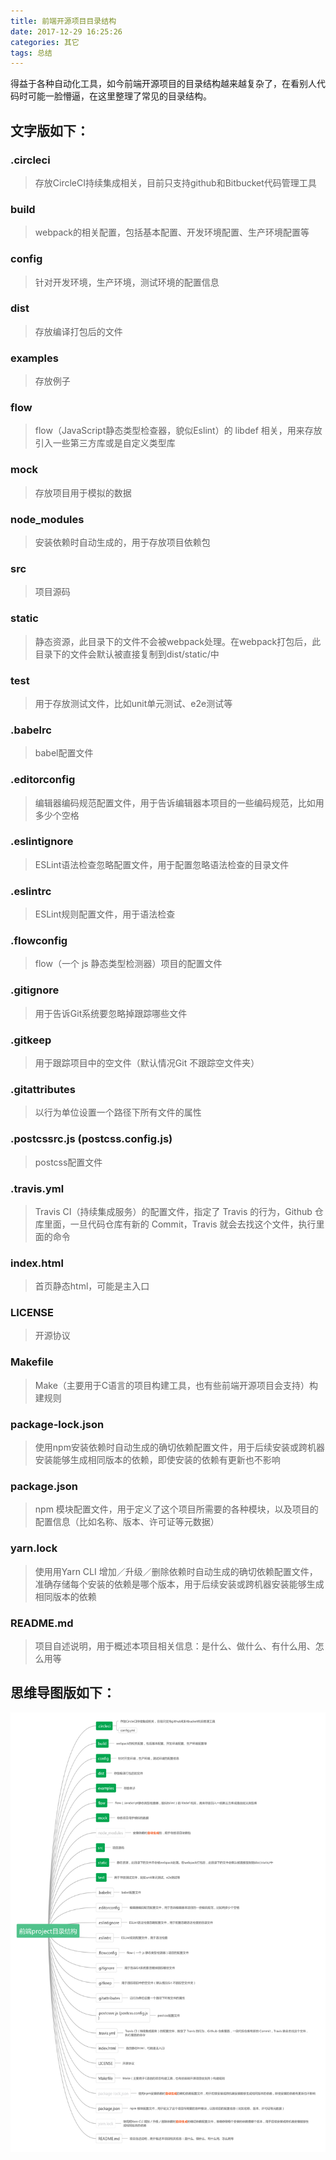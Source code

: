 ```yaml
---
title: 前端开源项目目录结构
date: 2017-12-29 16:25:26
categories: 其它
tags: 总结
---
```


得益于各种自动化工具，如今前端开源项目的目录结构越来越复杂了，在看别人代码时可能一脸懵逼，在这里整理了常见的目录结构。

<!-- more -->

## 文字版如下：

### .circleci
> 存放CircleCI持续集成相关，目前只支持github和Bitbucket代码管理工具

### build
> webpack的相关配置，包括基本配置、开发环境配置、生产环境配置等

### config

> 针对开发环境，生产环境，测试环境的配置信息

### dist

> 存放编译打包后的文件

### examples

> 存放例子

### flow

> flow（JavaScript静态类型检查器，貌似Eslint）的 libdef 相关，用来存放引入一些第三方库或是自定义类型库

### mock

> 存放项目用于模拟的数据

### node_modules
> 安装依赖时自动生成的，用于存放项目依赖包

### src

> 项目源码

### static

> 静态资源，此目录下的文件不会被webpack处理。在webpack打包后，此目录下的文件会默认被直接复制到dist/static/中

### test

> 用于存放测试文件，比如unit单元测试、e2e测试等

### .babelrc

> babel配置文件

### .editorconfig

> 编辑器编码规范配置文件，用于告诉编辑器本项目的一些编码规范，比如用多少个空格

### .eslintignore

> ESLint语法检查忽略配置文件，用于配置忽略语法检查的目录文件

### .eslintrc

> ESLint规则配置文件，用于语法检查

### .flowconfig

> flow（一个 js 静态类型检测器）项目的配置文件

### .gitignore

> 用于告诉Git系统要忽略掉跟踪哪些文件

### .gitkeep

> 用于跟踪项目中的空文件（默认情况Git 不跟踪空文件夹）

### .gitattributes

> 以行为单位设置一个路径下所有文件的属性

### .postcssrc.js (postcss.config.js)

> postcss配置文件

### .travis.yml

> Travis CI（持续集成服务）的配置文件，指定了 Travis 的行为，Github 仓库里面，一旦代码仓库有新的 Commit，Travis 就会去找这个文件，执行里面的命令

### index.html

> 首页静态html，可能是主入口

### LICENSE

> 开源协议

### Makefile

> Make（主要用于C语言的项目构建工具，也有些前端开源项目会支持）构建规则

### package-lock.json

> 使用npm安装依赖时自动生成的确切依赖配置文件，用于后续安装或跨机器安装能够生成相同版本的依赖，即使安装的依赖有更新也不影响

### package.json

> npm 模块配置文件，用于定义了这个项目所需要的各种模块，以及项目的配置信息（比如名称、版本、许可证等元数据）

### yarn.lock

> 使用用Yarn CLI 增加／升级／删除依赖时自动生成的确切依赖配置文件，准确存储每个安装的依赖是哪个版本，用于后续安装或跨机器安装能够生成相同版本的依赖

### README.md

> 项目自述说明，用于概述本项目相关信息：是什么、做什么、有什么用、怎么用等

## 思维导图版如下：

![前端开源项目目录结构图](https://raw.githubusercontent.com/w3cmark/blog/master/assets/5bd13302e4b06fc64b2d8e0d.jpg)
